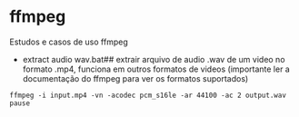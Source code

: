 # ffmpeg
Estudos e casos de uso ffmpeg

* extract audio wav.bat## extrair arquivo de audio .wav de um video no formato .mp4, funciona em outros formatos de videos (importante ler a documentação do ffmpeg para ver os formatos suportados)
```
ffmpeg -i input.mp4 -vn -acodec pcm_s16le -ar 44100 -ac 2 output.wav
pause
```
